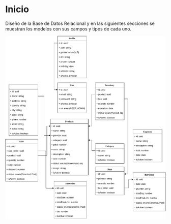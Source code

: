 # Inicio 

Diseño de la Base de Datos Relacional y en las siguientes secciones se muestran los modelos con sus campos y tipos de cada uno.

![Inventory DB](../.vuepress/public/modelosTiendaBD2.png "Diseño de la Base de Datos Relacional")